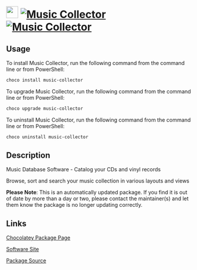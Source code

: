 ﻿# <img src="https://cdn.jsdelivr.net/gh/mkevenaar/chocolatey-packages@3f16690efbb345ead0514729720b357d6c0540ac/icons/music-collector.png" width="32" height="32"/> [![Music Collector](https://img.shields.io/chocolatey/v/music-collector.svg?label=Music+Collector)](https://chocolatey.org/packages/music-collector) [![Music Collector](https://img.shields.io/chocolatey/dt/music-collector.svg)](https://chocolatey.org/packages/music-collector)

## Usage

To install Music Collector, run the following command from the command line or from PowerShell:

```powershell
choco install music-collector
```

To upgrade Music Collector, run the following command from the command line or from PowerShell:

```powershell
choco upgrade music-collector
```

To uninstall Music Collector, run the following command from the command line or from PowerShell:

```powershell
choco uninstall music-collector
```

## Description

Music Database Software - Catalog your CDs and vinyl records

Browse, sort and search your music collection in various layouts and views

**Please Note**: This is an automatically updated package. If you find it is
out of date by more than a day or two, please contact the maintainer(s) and
let them know the package is no longer updating correctly.


## Links

[Chocolatey Package Page](https://chocolatey.org/packages/music-collector)

[Software Site](https://www.collectorz.com/music/music-collector)

[Package Source](https://github.com/mkevenaar/chocolatey-packages/tree/master/automatic/music-collector)

